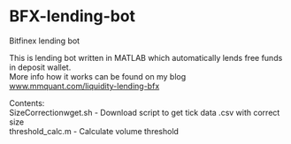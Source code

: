 # BFX-lending-bot
Bitfinex lending bot

This is lending bot written in MATLAB which automatically lends free funds in deposit wallet.  
More info how it works can be found on my blog www.mmquant.com/liquidity-lending-bfx  

Contents:  
SizeCorrectionwget.sh - Download script to get tick data .csv with correct size  
threshold_calc.m - Calculate volume threshold  
